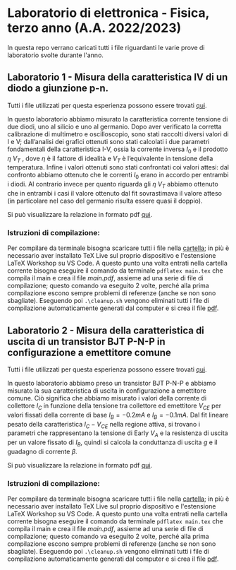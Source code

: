 # Laboratorio di elettronica - Fisica, terzo anno (A.A. 2022/2023)

In questa repo verrano caricati tutti i file riguardanti le varie prove di laboratorio svolte durante l'anno.

## Laboratorio 1 - Misura della caratteristica IV di un diodo a giunzione p-n.
Tutti i file utilizzati per questa esperienza possono essere trovati [qui](Prima%20prova).

In questo laboratorio abbiamo misurato la caratteristica corrente tensione di due diodi, uno al silicio e uno al germanio. Dopo aver verificato la corretta calibrazione di multimetro e oscilloscopio, sono stati raccolti diversi valori di I e V; dall’analisi dei grafici ottenuti sono stati calcolati i due parametri fondamentali della caratteristica I-V, ossia la corrente inversa $I_0$ e il prodotto $\eta$ $V_T$ , dove $\eta$ è il fattore di idealità e $V_T$ è l’equivalente in tensione della temperatura. Infine i valori ottenuti sono stati confrontati coi valori attesi: dal confronto abbiamo ottenuto che le correnti $I_0$ erano in accordo per entrambi i diodi. Al contrario invece per quanto riguarda gli $\eta$ $V_T$ abbiamo ottenuto che in entrambi i casi il valore ottenuto dal fit sovrastimava il valore atteso (in particolare nel caso del germanio risulta essere quasi il doppio).

Si può visualizzare la relazione in formato pdf [qui](Prima%20prova/Relazione%20-%20Prima%20prova.pdf).

### Istruzioni di compilazione:
Per compilare da terminale bisogna scaricare tutti i file nella [cartella](Prima%20prova); in più è necessario aver installato TeX Live sul proprio dispositivo e l'estensione LaTeX Workshop su VS Code. A questo punto una volta entrati nella cartella corrente bisogna eseguire il comando da terminale `pdflatex main.tex` che compila il main e crea il file _main.pdf_, assieme ad una serie di file di compilazione; questo comando va eseguito 2 volte, perché alla prima compilazione escono sempre problemi di referenze (anche se non sono sbagliate). Eseguendo poi `.\cleanup.sh` vengono eliminati tutti i file di compilazione automaticamente generati dal computer e si crea il file [pdf](Prima%20prova/Relazione%20-%20Prima%20prova.pdf).


## Laboratorio 2 - Misura della caratteristica di uscita di un transistor BJT P-N-P in configurazione a emettitore comune
Tutti i file utilizzati per questa esperienza possono essere trovati [qui](Seconda%20prova).

In questo laboratorio abbiamo preso un transistor BJT P-N-P e abbiamo misurato la sua caratteristica di uscita in configurazione a emettitore comune. Ciò significa che abbiamo misurato i valori della corrente di collettore $I_C$ in funzione della tensione tra collettore ed emettitore $V_{CE}$  per valori fissati della corrente di base $I_B = -0.2 mA$ e $I_B = -0.1 mA$. Dal fit lineare pesato della caratteristica $I_C-V_{CE}$ nella regione attiva, si trovano i parametri che rappresentano la tensione di Early $V_A$ e la resistenza di uscita per un valore fissato di $I_B$, quindi si calcola la conduttanza di uscita $g$ e il guadagno di corrente $\beta$. 

Si può visualizzare la relazione in formato pdf [qui](Seconda%20prova/Relazione%20-%20Seconda%20prova.pdf).

### Istruzioni di compilazione:
Per compilare da terminale bisogna scaricare tutti i file nella [cartella](Seconda%20prova); in più è necessario aver installato TeX Live sul proprio dispositivo e l'estensione LaTeX Workshop su VS Code. A questo punto una volta entrati nella cartella corrente bisogna eseguire il comando da terminale `pdflatex main.tex` che compila il main e crea il file _main.pdf_, assieme ad una serie di file di compilazione; questo comando va eseguito 2 volte, perché alla prima compilazione escono sempre problemi di referenze (anche se non sono sbagliate). Eseguendo poi `.\cleanup.sh` vengono eliminati tutti i file di compilazione automaticamente generati dal computer e si crea il file [pdf](Seconda%20prova/Relazione%20-%Seconda%20prova.pdf).
